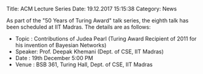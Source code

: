  Title: ACM Lecture Series
Date: 19.12.2017 15:15:38
Category: News

As part of the "50 Years of Turing Award" talk series, the eighth talk has been scheduled at IIT Madras. The details are as follows:

- Topic     :  Contributions of Judea Pearl (Turing Award Recipient of 2011 for his invention of Bayesian Networks)
- Speaker:  Prof. Deepak Khemani  (Dept. of CSE, IIT Madras)              
- Date      :  19th December 5:00 PM
- Venue    :  BSB 361, Turing Hall, Dept. of CSE, IIT Madras
